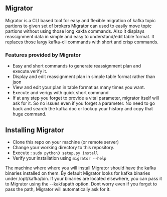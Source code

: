 ## Migrator

Migrator is a CLI based tool for easy and flexible migration of kafka topic partions to given set of brokers
Migrator can used to easily move topic partions without using those long kakfa commands. Also it displays reassignment
data in simple and easy to understand/edit table format. It replaces those largy kafka-cli commands with short
and crisp commands.

### Features provided by Migrator

- Easy and short commands to generate reassignment plan and execute.verify it.
- Display and edit reassignment plan in simple table format rather than json
- View and edit your plan in table format as many times you want.
- Execute and verigy with quick short command
- If at any step you forget to provide a vital parameter, migrator itself will ask for it. So no issues even if you
  forget a parameter. No need to go back and search the kafka doc or lookup your history and copy that huge command.

## Installing Migrator

- Clone this repo on your machine (or remote server)
- Change your working directory to this repository.
- Execute : ```sudo python3 setup.py install```
- Verify your installation using ```migrator --help```

The machine where where you will install Migrator should have the kafka binaries installed on them.
By default Migrator looks for kafka binaries under /opt/kafka/bin. If your binaries are located elsewhere, you
can pass it to Migrator using the --kakfapath option. Dont worry even if you forget to pass the path, Migrator
will automatically ask for it.
